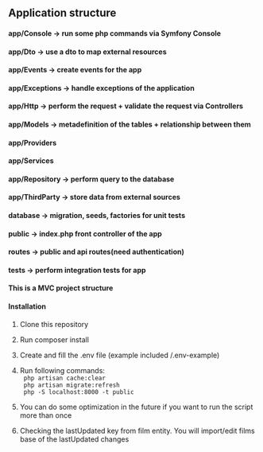## Application structure

#### app/Console -> run some php commands via Symfony Console
#### app/Dto -> use a dto to map external resources
#### app/Events -> create events for the app
#### app/Exceptions -> handle exceptions of the application
#### app/Http -> perform the request + validate the request via Controllers
#### app/Models -> metadefinition of the tables + relationship between them
#### app/Providers
#### app/Services
#### app/Repository -> perform query to the database
#### app/ThirdParty -> store data from external sources
#### database -> migration, seeds, factories for unit tests
#### public -> index.php front controller of the app
#### routes -> public and api routes(need authentication)
#### tests -> perform integration tests for app

#### This is a MVC project structure

#### Installation

1. Clone this repository
1. Run composer install
1. Create and fill the .env file (example included /.env-example)
1. Run following commands:  
    `` php artisan cache:clear`` \
    `` php artisan migrate:refresh`` \
    `` php -S localhost:8000 -t public``

1. You can do some optimization in the future if you want to run the script more than once
1. Checking the lastUpdated key from film entity. You will import/edit films base of the lastUpdated changes
